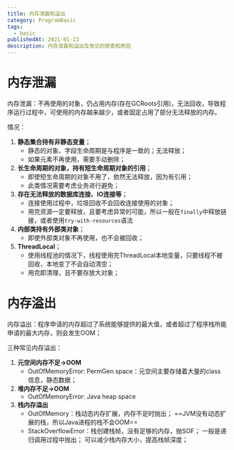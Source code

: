 ```yaml
---
title: 内存泄露和溢出
category: ProgramBasic
tags:
  - basic
publishedAt: 2021-01-23
description: 内存泄露和溢出及常见的排查和原因
---
```


#  内存泄漏

内存泄漏：不再使用的对象，仍占用内存(存在GCRoots引用)，无法回收，导致程序运行过程中，可使用的内存越来越少，或者固定占用了部分无法释放的内存。

情况：
1. **静态集合持有非静态变量**；
	- 静态的对象、字段生命周期是与程序是一致的；无法释放；
	- 如果元素不再使用，需要手动删除；
2. **长生命周期的对象，持有短生命周期对象的引用**；
	- 即使短生命周期的对象不用了，依然无法释放，因为有引用；
	- 此类情况需要考虑业务进行避免；
3. **存在无法释放的数据库连接、IO连接等**；
	- 连接使用过程中，垃圾回收不会回收连接使用的对象；
	- 用完资源一定要释放，且要考虑异常的可能，所以一般在`finally`中释放链接，或者使用`try-with-resources`语法
4. **内部类持有外部类对象**；
	- 即使外部类对象不再使用，也不会被回收；
5. **ThreadLocal**；
	- 使用线程池的情况下，线程使用完ThreadLocal本地变量，只要线程不被回收，本地变了不会自动清空；
	- 用完即清理，且不要存放大对象；

# 内存溢出

内存溢出：程序申请的内存超过了系统能够提供的最大值，或者超过了程序栈所能申请的最大内存，则会发生OOM；

三种常见内存溢出：

1. **元空间内存不足->OOM**
	- OutOfMemoryError: PermGen space：元空间主要存储着大量的class信息，静态数据；
2. **堆内存不足->OOM**
	- OutOfMemoryError: Java heap space
3. **栈内存溢出**
	- OutOfMemory：栈动态内存扩展，内存不足时抛出；
	    ==JVM没有动态扩展的栈，所以Java进程的栈不会OOM==
	- StackOverflowError：栈创建栈帧，没有足够的内存，抛SOF；
	    一般是递归调用过程中抛出；
可以减少栈内存大小，提高栈帧深度；